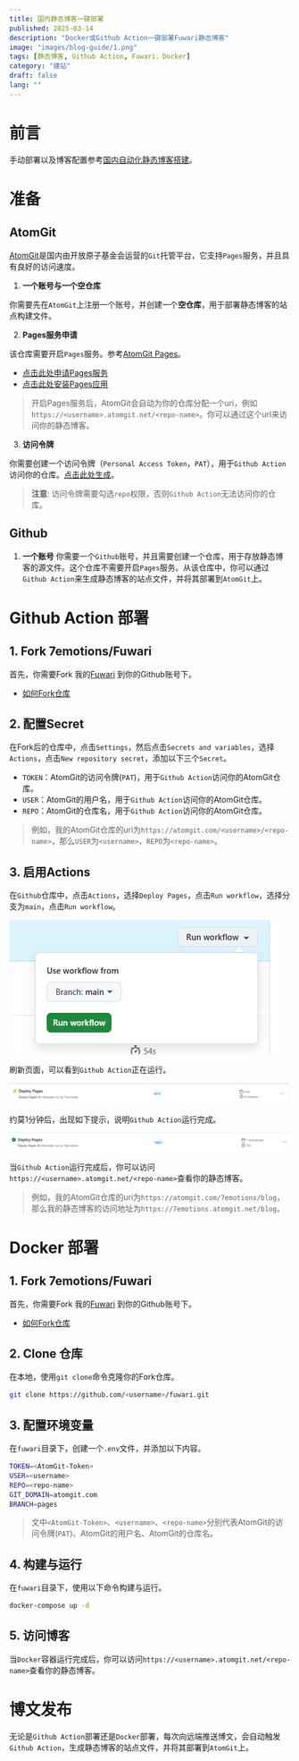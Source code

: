 ```yaml
---
title: 国内静态博客一键部署
published: 2025-03-14
description: "Docker或Github Action一键部署Fuwari静态博客"
image: "images/blog-guide/1.png"
tags: [静态博客, Github Action, Fuwari，Docker]
category: "建站"
draft: false
lang: ""
---
```


# 前言

手动部署以及博客配置参考[国内自动化静态博客搭建](../blog-guide/)。


# 准备

##  AtomGit

[AtomGit](https://atomgit.com/)是国内由开放原子基金会运营的`Git`托管平台，它支持`Pages`服务，并且具有良好的访问速度。

1. **一个账号与一个空仓库**

你需要先在`AtomGit`上注册一个账号，并创建一个**空仓库**，用于部署静态博客的站点构建文件。

2. **Pages服务申请**

该仓库需要开启`Pages`服务。参考[AtomGit Pages](https://docs.atomgit.com/app/pageshelp)。

- [点击此处申请Pages服务](https://atomgit.com/atomgit_operate/feedback/issues/create?name=3.Apply_Pages&dirType=1&page=issueTemplate)
- [点击此处安装Pages应用](https://atomgit.com/marketplace/pages?ref_app_id=4005817059772432)

> 开启Pages服务后，AtomGit会自动为你的仓库分配一个uri，例如`https://<username>.atomgit.net/<repo-name>`。你可以通过这个url来访问你的静态博客。

3. **访问令牌**

你需要创建一个访问令牌（`Personal Access Token`，`PAT`），用于`Github Action`访问你的仓库。[点击此处生成](https://atomgit.com/-/profile/tokens)。

> **注意**: 访问令牌需要勾选`repo`权限，否则`Github Action`无法访问你的仓库。

## Github

1. **一个账号**
你需要一个`Github`账号，并且需要创建一个仓库，用于存放静态博客的源文件。这个仓库不需要开启`Pages`服务。从该仓库中，你可以通过`Github Action`来生成静态博客的站点文件，并将其部署到`AtomGit`上。


# Github Action 部署

## 1. Fork 7emotions/Fuwari

首先，你需要Fork 我的[Fuwari](https://github.com/7emotions/fuwari) 到你的Github账号下。

- [如何Fork仓库](https://docs.github.com/zh/get-started/quickstart/fork-a-repo)

## 2. 配置Secret
在Fork后的仓库中，点击`Settings`，然后点击`Secrets and variables`，选择`Actions`，点击`New repository secret`，添加以下三个`Secret`。

- `TOKEN`：AtomGit的访问令牌(`PAT`)，用于`Github Action`访问你的AtomGit仓库。
- `USER`：AtomGit的用户名，用于`Github Action`访问你的AtomGit仓库。
- `REPO`：AtomGit的仓库名，用于`Github Action`访问你的AtomGit仓库。

> 例如，我的AtomGit仓库的uri为`https://atomgit.com/<username>/<repo-name>`，那么`USER`为`<username>`，`REPO`为`<repo-name>`。

## 3. 启用Actions

在`Github`仓库中，点击`Actions`，选择`Deploy Pages`，点击`Run workflow`，选择分支为`main`，点击`Run workflow`。

![alt text](images/onetap/1.png)

刷新页面，可以看到`Github Action`正在运行。

![alt text](images/onetap/2.png)

约莫1分钟后，出现如下提示，说明`Github Action`运行完成。

![alt text](images/onetap/3.png)

当`Github Action`运行完成后，你可以访问`https://<username>.atomgit.net/<repo-name>`查看你的静态博客。

> 例如，我的AtomGit仓库的uri为`https://atomgit.com/7emotions/blog`，那么我的静态博客的访问地址为`https://7emotions.atomgit.net/blog`。

# Docker 部署

## 1. Fork 7emotions/Fuwari

首先，你需要Fork 我的[Fuwari](https://github.com/7emotions/fuwari) 到你的Github账号下。

- [如何Fork仓库](https://docs.github.com/zh/get-started/quickstart/fork-a-repo)

## 2. Clone 仓库

在本地，使用`git clone`命令克隆你的Fork仓库。

```bash
git clone https://github.com/<username>/fuwari.git
```

## 3. 配置环境变量

在`fuwari`目录下，创建一个`.env`文件，并添加以下内容。

```bash
TOKEN=<AtomGit-Token>
USER=<username>
REPO=<repo-name>
GIT_DOMAIN=atomgit.com
BRANCH=pages
```

> 文中`<AtomGit-Token>`、`<username>`、`<repo-name>`分别代表AtomGit的访问令牌(`PAT`)、AtomGit的用户名、AtomGit的仓库名。


## 4. 构建与运行

在`fuwari`目录下，使用以下命令构建与运行。

```bash
docker-compose up -d
```

## 5. 访问博客

当`Docker`容器运行完成后，你可以访问`https://<username>.atomgit.net/<repo-name>`查看你的静态博客。

# 博文发布

无论是`Github Action`部署还是`Docker`部署，每次向远端推送博文，会自动触发`Github Action`，生成静态博客的站点文件，并将其部署到`AtomGit`上。
